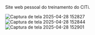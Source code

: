 Site web pessoal do treinamento do CITi.

![Captura de tela 2025-04-28 152827](https://github.com/user-attachments/assets/82053007-267c-40e7-bc88-65d65bcf7852)
![Captura de tela 2025-04-28 152844](https://github.com/user-attachments/assets/b0074a73-42aa-4d58-951f-27fd868db91c)
![Captura de tela 2025-04-28 152901](https://github.com/user-attachments/assets/2e9dd4fd-a4a6-421d-9656-c818b5f7c3a8)

